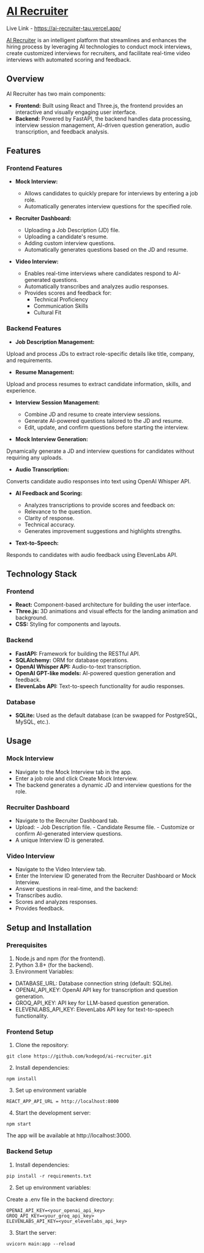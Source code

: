 # [AI Recruiter](https://ai-recruiter-tau.vercel.app/)

Live Link - https://ai-recruiter-tau.vercel.app/

[AI Recruiter](https://ai-recruiter-tau.vercel.app/) is an intelligent platform that streamlines and enhances the hiring process by leveraging AI technologies to conduct mock interviews, create customized interviews for recruiters, and facilitate real-time video interviews with automated scoring and feedback.

## Overview

AI Recruiter has two main components:

- **Frontend:** Built using React and Three.js, the frontend provides an interactive and visually engaging user interface.
- **Backend:** Powered by FastAPI, the backend handles data processing, interview session management, AI-driven question generation, audio transcription, and feedback analysis.

## Features

### Frontend Features

- **Mock Interview:**

    - Allows candidates to quickly prepare for interviews by entering a job role.
    - Automatically generates interview questions for the specified role.

- **Recruiter Dashboard:**

    - Uploading a Job Description (JD) file.
    - Uploading a candidate's resume.
    - Adding custom interview questions.
    - Automatically generates questions based on the JD and resume.

- **Video Interview:**

    - Enables real-time interviews where candidates respond to AI-generated questions.
    - Automatically transcribes and analyzes audio responses.
    - Provides scores and feedback for:
        - Technical Proficiency
        - Communication Skills
        - Cultural Fit

### Backend Features

- **Job Description Management:**

Upload and process JDs to extract role-specific details like title, company, and requirements.

- **Resume Management:**

Upload and process resumes to extract candidate information, skills, and experience.

- **Interview Session Management:**

    - Combine JD and resume to create interview sessions.
    - Generate AI-powered questions tailored to the JD and resume.
    - Edit, update, and confirm questions before starting the interview.

- **Mock Interview Generation:**

Dynamically generate a JD and interview questions for candidates without requiring any uploads.

- **Audio Transcription:**

Converts candidate audio responses into text using OpenAI Whisper API.

- **AI Feedback and Scoring:**

    - Analyzes transcriptions to provide scores and feedback on:
    - Relevance to the question.
    - Clarity of response.
    - Technical accuracy.
    - Generates improvement suggestions and highlights strengths.

- **Text-to-Speech:**

Responds to candidates with audio feedback using ElevenLabs API.


## Technology Stack

### Frontend

- **React:** Component-based architecture for building the user interface.
- **Three.js:** 3D animations and visual effects for the landing animation and background.
- **CSS:** Styling for components and layouts.

### Backend
- **FastAPI:** Framework for building the RESTful API.
- **SQLAlchemy:** ORM for database operations.
- **OpenAI Whisper API:** Audio-to-text transcription.
- **OpenAI GPT-like models:** AI-powered question generation and feedback.
- **ElevenLabs API:** Text-to-speech functionality for audio responses.

### Database
- **SQLite:** Used as the default database (can be swapped for PostgreSQL, MySQL, etc.).

## Usage

### Mock Interview

- Navigate to the Mock Interview tab in the app.
- Enter a job role and click Create Mock Interview.
- The backend generates a dynamic JD and interview questions for the role.

### Recruiter Dashboard
- Navigate to the Recruiter Dashboard tab.
- Upload:
        - Job Description file.
        - Candidate Resume file.
        - Customize or confirm AI-generated interview questions.
- A unique Interview ID is generated.

### Video Interview

- Navigate to the Video Interview tab.
- Enter the Interview ID generated from the Recruiter Dashboard or Mock Interview.
- Answer questions in real-time, and the backend:
- Transcribes audio.
- Scores and analyzes responses.
- Provides feedback.

## Setup and Installation

### Prerequisites

1. Node.js and npm (for the frontend).
2. Python 3.8+ (for the backend).
3. Environment Variables:
- DATABASE_URL: Database connection string (default: SQLite).
- OPENAI_API_KEY: OpenAI API key for transcription and question generation.
- GROQ_API_KEY: API key for LLM-based question generation.
- ELEVENLABS_API_KEY: ElevenLabs API key for text-to-speech functionality.

### Frontend Setup

1. Clone the repository:

```
git clone https://github.com/kodegod/ai-recruiter.git
```

2. Install dependencies:

```
npm install
```

3. Set up environment variable

```
REACT_APP_API_URL = http://localhost:8000
```

4. Start the development server:

```
npm start
```

The app will be available at http://localhost:3000.

### Backend Setup

1. Install dependencies:

```
pip install -r requirements.txt
```

2. Set up environment variables:

Create a .env file in the backend directory:

```
OPENAI_API_KEY=<your_openai_api_key>
GROQ_API_KEY=<your_groq_api_key>
ELEVENLABS_API_KEY=<your_elevenlabs_api_key>
```

3. Start the server:

```
uvicorn main:app --reload
```






